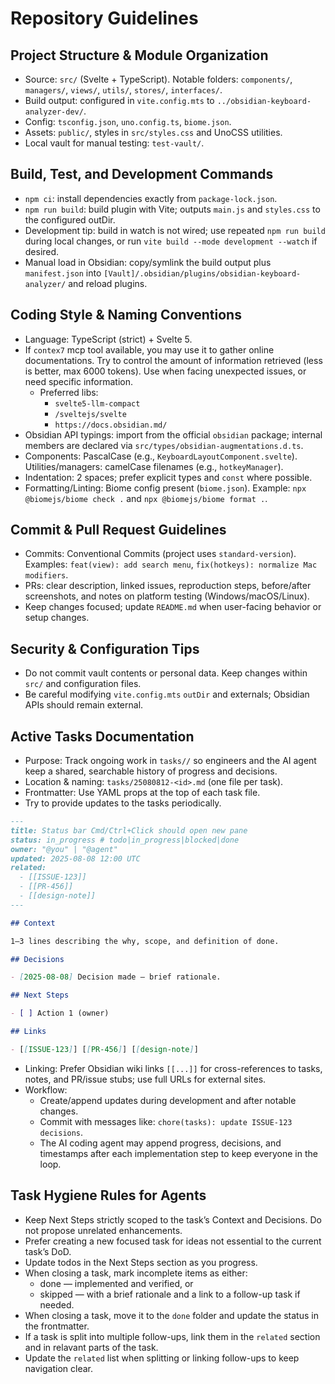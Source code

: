 # Repository Guidelines

## Project Structure & Module Organization

- Source: `src/` (Svelte + TypeScript). Notable folders: `components/`, `managers/`, `views/`, `utils/`, `stores/`, `interfaces/`.
- Build output: configured in `vite.config.mts` to `../obsidian-keyboard-analyzer-dev/`.
- Config: `tsconfig.json`, `uno.config.ts`, `biome.json`.
- Assets: `public/`, styles in `src/styles.css` and UnoCSS utilities.
- Local vault for manual testing: `test-vault/`.

## Build, Test, and Development Commands

- `npm ci`: install dependencies exactly from `package-lock.json`.
- `npm run build`: build plugin with Vite; outputs `main.js` and `styles.css` to the configured outDir.
- Development tip: build in watch is not wired; use repeated `npm run build` during local changes, or run `vite build --mode development --watch` if desired.
- Manual load in Obsidian: copy/symlink the build output plus `manifest.json` into `[Vault]/.obsidian/plugins/obsidian-keyboard-analyzer/` and reload plugins.

## Coding Style & Naming Conventions

- Language: TypeScript (strict) + Svelte 5.
- If `contex7` mcp tool available, you may use it to gather online documentations. Try to control the amount of information retrieved (less is better, max 6000 tokens). Use when facing unexpected issues, or need specific information.
  - Preferred libs:
    - `svelte5-llm-compact`
    - `/sveltejs/svelte`
    - `https://docs.obsidian.md/`
- Obsidian API typings: import from the official `obsidian` package; internal members are declared via `src/types/obsidian-augmentations.d.ts`.
- Components: PascalCase (e.g., `KeyboardLayoutComponent.svelte`). Utilities/managers: camelCase filenames (e.g., `hotkeyManager`).
- Indentation: 2 spaces; prefer explicit types and `const` where possible.
- Formatting/Linting: Biome config present (`biome.json`). Example: `npx @biomejs/biome check .` and `npx @biomejs/biome format .`.

## Commit & Pull Request Guidelines

- Commits: Conventional Commits (project uses `standard-version`). Examples: `feat(view): add search menu`, `fix(hotkeys): normalize Mac modifiers`.
- PRs: clear description, linked issues, reproduction steps, before/after screenshots, and notes on platform testing (Windows/macOS/Linux).
- Keep changes focused; update `README.md` when user-facing behavior or setup changes.

## Security & Configuration Tips

- Do not commit vault contents or personal data. Keep changes within `src/` and configuration files.
- Be careful modifying `vite.config.mts` `outDir` and externals; Obsidian APIs should remain external.

## Active Tasks Documentation

- Purpose: Track ongoing work in `tasks//` so engineers and the AI agent keep a shared, searchable history of progress and decisions.
- Location & naming: `tasks/25080812-<id>.md` (one file per task).
- Frontmatter: Use YAML props at the top of each task file.
- Try to provide updates to the tasks periodically.

```markdown
---
title: Status bar Cmd/Ctrl+Click should open new pane
status: in_progress # todo|in_progress|blocked|done
owner: "@you" | "@agent"
updated: 2025-08-08 12:00 UTC
related:
  - [[ISSUE-123]]
  - [[PR-456]]
  - [[design-note]]
---

## Context

1–3 lines describing the why, scope, and definition of done.

## Decisions

- [2025-08-08] Decision made — brief rationale.

## Next Steps

- [ ] Action 1 (owner)

## Links

- [[ISSUE-123]] [[PR-456]] [[design-note]]
```

- Linking: Prefer Obsidian wiki links `[[...]]` for cross-references to tasks, notes, and PR/issue stubs; use full URLs for external sites.
- Workflow:
  - Create/append updates during development and after notable changes.
  - Commit with messages like: `chore(tasks): update ISSUE-123 decisions`.
  - The AI coding agent may append progress, decisions, and timestamps after each implementation step to keep everyone in the loop.

## Task Hygiene Rules for Agents

- Keep Next Steps strictly scoped to the task’s Context and Decisions. Do not propose unrelated enhancements.
- Prefer creating a new focused task for ideas not essential to the current task’s DoD.
- Update todos in the Next Steps section as you progress.
- When closing a task, mark incomplete items as either:
  - done — implemented and verified, or
  - skipped — with a brief rationale and a link to a follow-up task if needed.
- When closing a task, move it to the `done` folder and update the status in the frontmatter.
- If a task is split into multiple follow-ups, link them in the `related` section and in relavant parts of the task.
- Update the `related` list when splitting or linking follow-ups to keep navigation clear.
